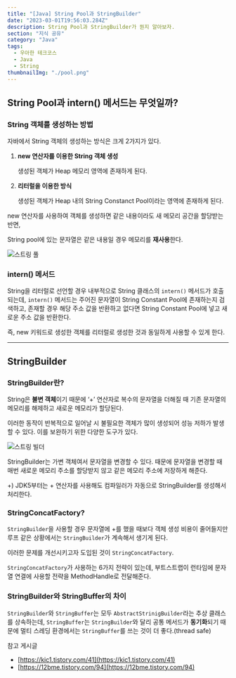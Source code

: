 ```yaml
---
title: "[Java] String Pool과 StringBuilder"
date: "2023-03-01T19:56:03.284Z"
description: String Pool과 StringBuilder가 뭔지 알아보자.
section: "지식 공유" 
category: "Java"
tags:
  - 우아한 테크코스
  - Java
  - String
thumbnailImg: "./pool.png"
---
```


## String Pool과 intern() 메서드는 무엇일까?

### String 객체를 생성하는 방법

자바에서 String 객체의 생성하는 방식은 크게 2가지가 있다.

1. **new 연산자를 이용한 String 객체 생성**

   생성된 객체가 Heap 메모리 영역에 존재하게 된다.

2. **리터럴을 이용한 방식**

   생성된 객체가 Heap 내의 String Constanct Pool이라는 영역에 존재하게 된다.

new 연산자를 사용하여 객체를 생성하면 같은 내용이라도 새 메모리 공간을 할당받는 반면,

String pool에 있는 문자열은 같은 내용일 경우 메모리를 **재사용**한다.

![스트링 풀](pool.png)

### intern() 메서드

String을 리터럴로 선언할 경우 내부적으로 String 클래스의 `intern()` 메서드가 호출되는데, `intern()` 메서드는 주어진 문자열이 String Constant Pool에 존재하는지 검색하고, 존재할 경우 해당 주소 값을 반환하고 없다면 String Constant Pool에 넣고 새로운 주소 값을 반환한다.

즉, new 키워드로 생성한 객체를 리터럴로 생성한 것과 동일하게 사용할 수 있게 한다.

---

## StringBuilder

### StringBuilder란?

String은 **불변 객체**이기 때문에 ‘+’ 연산자로 복수의 문자열을 더해질 때 기존 문자열의 메모리를 해제하고 새로운 메모리가 할당된다.

이러한 동작이 반복적으로 일어날 시 불필요한 객체가 많이 생성되어 성능 저하가 발생 할 수 있다. 이를 보완하기 위한 다양한 도구가 있다.

![스트링 빌더](builder.png)

StringBuilder는 가변 객체여서 문자열을 변경할 수 있다. 때문에 문자열을 변경할 때 매번 새로운 메모리 주소를 할당받지 않고 같은 메모리 주소에 저장하게 해준다.

+) JDK5부터는 + 연산자를 사용해도 컴파일러가 자동으로 StringBuilder를 생성해서 처리한다.

### StringConcatFactory?

`StringBuilder`을 사용할 경우 문자열에 +를 했을 때보다 객체 생성 비용이 줄어들지만 루프 같은 상황에서는 `StringBuilder`가 계속해서 생기게 된다.

이러한 문제를 개선시키고자 도입된 것이 `StringConcatFactory`.

`StringConcatFactory`가 사용하는 6가지 전략이 있는데, 부트스트랩이 런타임에 문자열 연결에 사용할 전략을 MethodHandle로 전달해준다.

### StringBuilder와 StringBuffer의 차이

`StringBuilder`와 `StringBuffer`는 모두 `AbstractStrinigBuilder`라는 추상 클래스를 상속하는데, `StringBuffer`는 `StringBuilder`와 달리 공통 메서드가 **동기화**되기 때문에 멀티 스레딩 환경에서는 `StringBuffer`를 쓰는 것이 더 좋다.(thread safe)

<nav>

참고 게시글

- [https://kic1.tistory.com/41](https://kic1.tistory.com/41)
- [https://12bme.tistory.com/94](https://12bme.tistory.com/94)

</nav>
